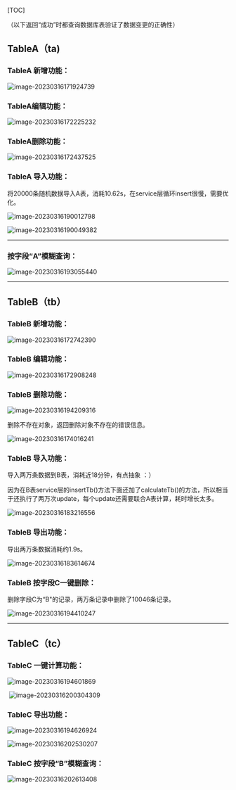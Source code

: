 [TOC]



（以下返回“成功”时都查询数据库表验证了数据变更的正确性）

## TableA（ta)

### TableA 新增功能：

![image-20230316171924739](../Images/image-20230316171924739.png)



### TableA编辑功能：

![image-20230316172225232](../Images/image-20230316172225232.png)



### TableA删除功能：

![image-20230316172437525](../Images/image-20230316172437525.png)



### TableA 导入功能：

将20000条随机数据导入A表，消耗10.62s，在service层循环insert很慢，需要优化。

![image-20230316190012798](../Images/image-20230316190012798.png)

![image-20230316190049382](../Images/image-20230316190049382.png)





---

### 按字段“A”模糊查询：

![image-20230316193055440](../Images/image-20230316193055440.png)

---



## TableB（tb）

### TableB 新增功能：

![image-20230316172742390](../Images/image-20230316172742390.png)



### TableB 编辑功能：

![image-20230316172908248](../Images/image-20230316172908248.png)



### TableB 删除功能：

![image-20230316194209316](../Images/image-20230316194209316.png)

删除不存在对象，返回删除对象不存在的错误信息。

![image-20230316174016241](../Images/image-20230316174016241.png)



### TableB 导入功能：

导入两万条数据到B表，消耗近18分钟，有点抽象 ：）

因为在B表service层的insertTb()方法下面还加了calculateTb()的方法，所以相当于还执行了两万次update，每个update还需要联合A表计算，耗时增长太多。

![image-20230316183216556](../Images/image-20230316183216556.png)



### TableB 导出功能：

导出两万条数据消耗约1.9s。

![image-20230316183614674](../Images/image-20230316183614674.png)



### TableB 按字段C一键删除：

删除字段C为“B"的记录，两万条记录中删除了10046条记录。

![image-20230316194410247](../Images/image-20230316194410247.png)





---

## TableC（tc）

### TableC 一键计算功能：

![image-20230316194601869](../Images/image-20230316194601869.png)

​	![image-20230316200304309](../Images/image-20230316200304309.png)

### TableC 导出功能：

![image-20230316194626924](../Images/image-20230316194626924.png)

![image-20230316202530207](../Images/image-20230316202530207.png)



### TableC 按字段“B”模糊查询：

![image-20230316202613408](../Images/image-20230316202613408.png)

